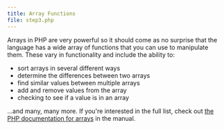 ```yaml
---
title: Array Functions
file: step3.php
---
```


Arrays in PHP are very powerful so it should come as no surprise that the language has a wide array of functions that you can use to manipulate them. These vary in functionality and include the ability to:

- sort arrays in several different ways
- determine the differences between two arrays
- find similar values between multiple arrays
- add and remove values from the array
- checking to see if a value is in an array

...and many, many more. If you're interested in the full list, check out [the PHP documentation for arrays](http://php.net/manual/en/ref.array.php) in the manual.